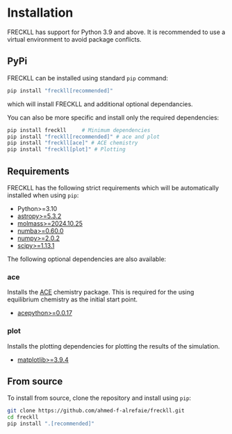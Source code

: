 # Installation

FRECKLL has support for Python 3.9 and above. It is recommended to use a virtual environment to avoid package conflicts.

## PyPi

FRECKLL can be installed using standard `pip` command:

```bash
pip install "freckll[recommended]"
```

which will install FRECKLL and additional optional dependancies.

You can also be more specific and install only the required dependencies:

```bash
pip install freckll     # Minimum dependencies
pip install "freckll[recommended]" # ace and plot
pip install "freckll[ace]" # ACE chemistry
pip install "freckll[plot]" # Plotting
```

## Requirements

FRECKLL has the following strict requirements which will be automatically installed when using `pip`:

- Python>=3.10
- [astropy>=5.3.2](https://www.astropy.org)
- [molmass>=2024.10.25](https://pypi.org/project/molmass/)
- [numba>=0.60.0](https://numba.pydata.org)
- [numpy>=2.0.2](https://numpy.org)
- [scipy>=1.13.1](https://scipy.org)

The following optional dependencies are also available:

### ace

Installs the [ACE](https://ui.adsabs.harvard.edu/abs/2012A%26A...548A..73A/abstract) chemistry package.
This is required for the using equilibrium chemistry as the initial start point.

- [acepython>=0.0.17](https://github.com/ahmed-f-alrefaie/acepython)

### plot

Installs the plotting dependencies for plotting the results of the simulation.

- [matplotlib>=3.9.4](https://matplotlib.org/)

## From source

To install from source, clone the repository and install using `pip`:

```bash
git clone https://github.com/ahmed-f-alrefaie/freckll.git
cd freckll
pip install ".[recommended]"
```
